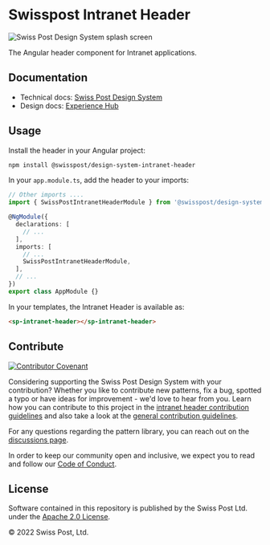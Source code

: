 # Swisspost Intranet Header

![Swiss Post Design System splash screen](https://github.com/swisspost/design-system/assets/1659006/e84f1fea-e666-4853-8c85-726a6bf22e6c)

The Angular header component for Intranet applications.

## Documentation

- Technical docs: [Swiss Post Design System](https://design-system.post.ch/#/post-samples/intranet-layout)
- Design docs: [Experience Hub](https://www.experience-hub.ch/document/2803)

## Usage

Install the header in your Angular project:

```bash
npm install @swisspost/design-system-intranet-header
```

In your `app.module.ts`, add the header to your imports:

```typescript
// Other imports ....
import { SwissPostIntranetHeaderModule } from '@swisspost/design-system-intranet-header';

@NgModule({
  declarations: [
    // ...
  ],
  imports: [
    // ...
    SwissPostIntranetHeaderModule,
  ],
  // ...
})
export class AppModule {}
```

In your templates, the Intranet Header is available as:

```html
<sp-intranet-header></sp-intranet-header>
```

## Contribute

[![Contributor Covenant](https://img.shields.io/badge/Contributor%20Covenant-2.1-4baaaa.svg)](CODE_OF_CONDUCT.md)

Considering supporting the Swiss Post Design System with your contribution? Whether you like to contribute new patterns, fix a bug, spotted a typo or have ideas for improvement - we'd love to hear from you. Learn how you can contribute to this project in the [intranet header contribution guidelines](./CONTRIBUTING.md) and also take a look at the [general contribution guidelines](../../../../CONTRIBUTING.md).

For any questions regarding the pattern library, you can reach out on the [discussions page](https://github.com/swisspost/design-system/discussions).

In order to keep our community open and inclusive, we expect you to read and follow our [Code of Conduct](/CODE_OF_CONDUCT.md).

## License

Software contained in this repository is published by the Swiss Post Ltd. under the [Apache 2.0 License](./LICENSE).

© 2022 Swiss Post, Ltd.
